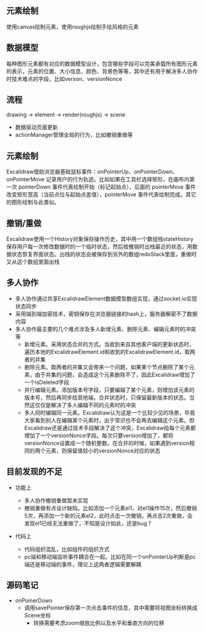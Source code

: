 ## 元素绘制
使用canvas绘制元素，使用roughjs绘制手绘风格的元素

## 数据模型
每种图形元素都有对应的数据模型设计，包含哪些字段可以完美承载所有图形元素的表示，元素的位置、大小信息、颜色、背景色等等，其中还有用于解决多人协作时技术难点的字段，比如verson、versionNonce

## 流程
drawing -> element -> render(roughjs) -> scene
- 数据驱动页面更新
- actionManager管理全局的行为，比如撤销重做等
## 元素绘制
Excalidraw借助浏览器基础鼠标事件：onPointerUp、onPointerDown、onPointerMove 记录用户的行为轨迹。比如如果在工具栏选择矩形，在画布内第一次 pointerDown 事件代表绘制开始（标记起始点），后面的 pointerMove 事件改变矩形宽高（当前点位与起始点差值），pointerMove 事件代表绘制完成。其它的图形绘制与此类似。

## 撤销/重做
Excalidraw使用一个History对象保存操作历史，其中用一个数组栈stateHistory保存用户每一次修改数据时的一个临时状态，然后按撤销时出栈最近的状态，用数据状态恢复界面状态。出栈的状态会被保存到另外的数组redoStack里面，重做时又从这个数组里面出栈

## 多人协作
- 多人协作通过共享ExcalidrawElement数据模型数组实现，通过socket.io实现状态同步
- 采用端到端加密技术，密钥保存在浏览器链接的hash上，服务器解密不了数据内容
- 多人协作最主要的几个难点涉及多人新增元素、删除元素、编辑元素时的冲突等
    + 新增元素。采用状态合并的方式。当收到来自其他客户端的更新状态时，遍历本地的ExcalidrawElement.id和收到的ExcalidrawElement.id，取两者的并集
    + 删除元素。取两者的并集又会带来一个问题，如果某个节点删除了某个元素，由于并集的问题，会造成这个元素删除不了，因此Excalidraw增加了一个isDeleted字段
    + 并行编辑元素。添加版本号字段，只要编辑了某个元素，则增加该元素的版本号，然后再同步给其他端，合并状态时，只保留最新版本的状态。当然这仅仅是解决了多人编辑不同的元素时的冲突
    + 多人同时编辑同一元素。Excalidraw认为这是一个比较少见的场景，毕竟大家看到别人在编辑某个元素时，出于常识也不会再去编辑这个元素。但Excalidraw还是通过技术手段解决了这个冲突，Excalidraw给每个元素都增加了一个versionNonce字段。每次只要version增加了，都将versionNonce设置成一个随机整数。在合并的时候，如果遇到version相同的两个元素，则保留值较小的versionNonce对应的状态

## 目前发现的不足
- 功能上
    - 多人协作撤销重做暂未实现
    - 撤销重做有点设计缺陷。比如添加一个元素el1，对el1操作15次，然后撤销5次，再添加一个新的元素el2，此时点击一次撤销，再点击2次重做，会发现el1已经无法重做了，不知是设计如此，还是bug？

- 代码上
    - 代码组织混乱，比如组件的组织方式
    - pc端和移动端监听事件耦合在一起。比如在同一个onPointerUp判断是pc端还是移动端的事件，理论上这两者逻辑需要解耦





## 源码笔记
- onPoinerDown
    - 调用savePointer保存第一次点击事件的信息，其中需要将视图坐标转换成Scene坐标
        - 转换需要考虑zoom缩放比例以及水平和垂直方向的位移